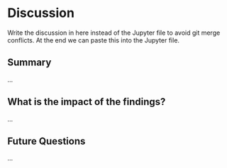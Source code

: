 # Discussion

Write the discussion in here instead of the Jupyter file to avoid git merge conflicts. At the end we can paste this into the Jupyter file.

## Summary

...

## What is the impact of the findings?

...

## Future Questions

...